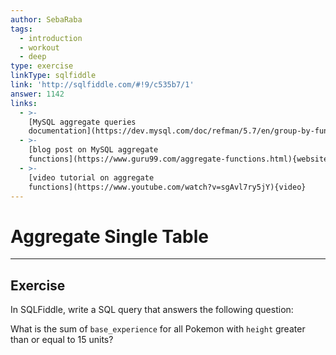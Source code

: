 ```yaml
---
author: SebaRaba
tags:
  - introduction
  - workout
  - deep
type: exercise
linkType: sqlfiddle
link: 'http://sqlfiddle.com/#!9/c535b7/1'
answer: 1142
links:
  - >-
    [MySQL aggregate queries
    documentation](https://dev.mysql.com/doc/refman/5.7/en/group-by-functions.html){documentation}
  - >-
    [blog post on MySQL aggregate
    functions](https://www.guru99.com/aggregate-functions.html){website}
  - >-
    [video tutorial on aggregate
    functions](https://www.youtube.com/watch?v=sgAvl7ry5jY){video}
---
```


# Aggregate Single Table


---

## Exercise

In SQLFiddle, write a SQL query that answers the following question:

What is the sum of `base_experience` for all Pokemon with `height` greater than or equal to 15 units?
